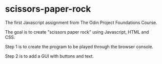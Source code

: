 # scissors-paper-rock

The first Javascript assignment from The Odin Project Foundations Course.

The goal is to create "scissors paper rock" using Javascript, HTML and CSS.

Step 1 is to create the program to be played through the browser console.

Step 2 is to add a GUI with buttons and text. 